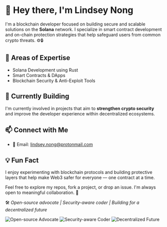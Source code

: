 # 👋 Hey there, I'm Lindsey Nong

I'm a blockchain developer focused on building secure and scalable solutions on the **Solana** network. I specialize in smart contract development and on-chain protection strategies that help safeguard users from common crypto threats. ⚙️🔒


## 🔧 Areas of Expertise

- Solana Development using Rust  
- Smart Contracts & DApps  
- Blockchain Security & Anti-Exploit Tools  


## 🌱 Currently Building

I'm currently involved in projects that aim to **strengthen crypto security** and improve the developer experience within decentralized ecosystems.


## 📫 Connect with Me

- 📩 Email: [lindsey.nong@protonmail.com](mailto:lindsey.nong@protonmail.com)


## 💡 Fun Fact

I enjoy experimenting with blockchain protocols and building protective layers that help make Web3 safer for everyone — one contract at a time.


Feel free to explore my repos, fork a project, or drop an issue. I'm always open to meaningful collaboration. 🙌


🛠️ *Open-source advocate | Security-aware coder | Building for a decentralized future*

![Open-source Advocate](https://img.shields.io/badge/Open--source%20Advocate-blue?style=for-the-badge)
![Security-aware Coder](https://img.shields.io/badge/Security--aware%20Coder-brightgreen?style=for-the-badge)
![Decentralized Future](https://img.shields.io/badge/Building%20for%20the%20Future-purple?style=for-the-badge)
